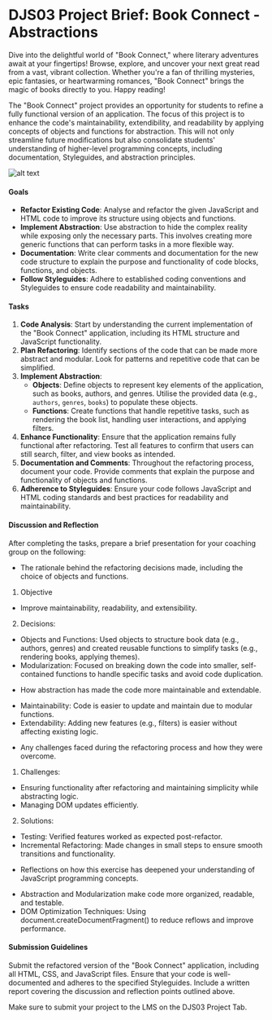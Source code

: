 # DJS03 Project Brief: Book Connect - Abstractions

Dive into the delightful world of "Book Connect," where literary adventures await at your fingertips! Browse, explore, and uncover your next great read from a vast, vibrant collection. Whether you're a fan of thrilling mysteries, epic fantasies, or heartwarming romances, "Book Connect" brings the magic of books directly to you. Happy reading! 

The "Book Connect" project provides an opportunity for students to refine a fully functional version of an application. The focus of this project is to enhance the code's maintainability, extendibility, and readability by applying concepts of objects and functions for abstraction. This will not only streamline future modifications but also consolidate students' understanding of higher-level programming concepts, including documentation, Styleguides, and abstraction principles.

![alt text](image.png)

#### Goals

- **Refactor Existing Code**: Analyse and refactor the given JavaScript and HTML code to improve its structure using objects and functions.
- **Implement Abstraction**: Use abstraction to hide the complex reality while exposing only the necessary parts. This involves creating more generic functions that can perform tasks in a more flexible way.
- **Documentation**: Write clear comments and documentation for the new code structure to explain the purpose and functionality of code blocks, functions, and objects.
- **Follow Styleguides**: Adhere to established coding conventions and Styleguides to ensure code readability and maintainability.

#### Tasks

1. **Code Analysis**: Start by understanding the current implementation of the "Book Connect" application, including its HTML structure and JavaScript functionality.
2. **Plan Refactoring**: Identify sections of the code that can be made more abstract and modular. Look for patterns and repetitive code that can be simplified.
3. **Implement Abstraction**:
   - **Objects**: Define objects to represent key elements of the application, such as books, authors, and genres. Utilise the provided data (e.g., `authors`, `genres`, `books`) to populate these objects.
   - **Functions**: Create functions that handle repetitive tasks, such as rendering the book list, handling user interactions, and applying filters.
4. **Enhance Functionality**: Ensure that the application remains fully functional after refactoring. Test all features to confirm that users can still search, filter, and view books as intended.
5. **Documentation and Comments**: Throughout the refactoring process, document your code. Provide comments that explain the purpose and functionality of objects and functions.
6. **Adherence to Styleguides**: Ensure your code follows JavaScript and HTML coding standards and best practices for readability and maintainability.

#### Discussion and Reflection

After completing the tasks, prepare a brief presentation for your coaching group on the following:
- The rationale behind the refactoring decisions made, including the choice of objects and functions.
 1. Objective 
 * Improve maintainability, readability, and extensibility.

 2. Decisions:
* Objects and Functions: Used objects to structure book data (e.g., authors, genres) and created reusable functions to simplify tasks (e.g., rendering books, applying themes).
* Modularization: Focused on breaking down the code into smaller, self-contained functions to handle specific tasks and avoid code duplication.

- How abstraction has made the code more maintainable and extendable.
* Maintainability: Code is easier to update and maintain due to modular functions.
* Extendability: Adding new features (e.g., filters) is easier without affecting existing logic.

- Any challenges faced during the refactoring process and how they were overcome.
1. Challenges:
* Ensuring functionality after refactoring and maintaining simplicity while abstracting logic.
* Managing DOM updates efficiently.
2. Solutions:
* Testing: Verified features worked as expected post-refactor.
* Incremental Refactoring: Made changes in small steps to ensure smooth transitions and functionality.

- Reflections on how this exercise has deepened your understanding of JavaScript programming concepts.
* Abstraction and Modularization make code more organized, readable, and testable.
* DOM Optimization Techniques: Using document.createDocumentFragment() to reduce reflows and improve performance.

#### Submission Guidelines

Submit the refactored version of the "Book Connect" application, including all HTML, CSS, and JavaScript files. Ensure that your code is well-documented and adheres to the specified Styleguides. Include a written report covering the discussion and reflection points outlined above.

Make sure to submit your project to the LMS on the DJS03 Project Tab.
